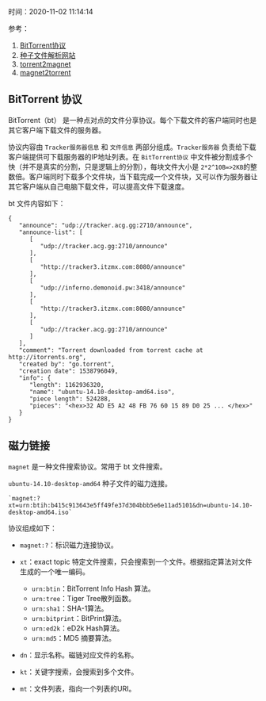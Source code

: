 时间：2020-11-02 11:14:14

参考：

1. [BitTorrent协议](https://zh.wikipedia.org/wiki/BitTorrent_(%E5%8D%8F%E8%AE%AE))
2. [种子文件解析网站](https://chocobo1.github.io/bencode_online/)
3. [torrent2magnet](http://torrent2magnet.com/)
4. [magnet2torrent](http://magnet2torrent.com/)

## BitTorrent 协议

BitTorrent（bt） 是一种点对点的文件分享协议。每个下载文件的客户端同时也是其它客户端下载文件的服务器。

协议内容由 `Tracker服务器信息` 和  `文件信息` 两部分组成。`Tracker服务器` 负责给下载客户端提供可下载服务器的IP地址列表。在 `BitTorrent协议` 中文件被分割成多个快（并不是真实的分割，只是逻辑上的分割），每块文件大小是 `2*2^10B=>2KB`的整数倍。客户端同时下载多个文件块，当下载完成一个文件块，又可以作为服务器让其它客户端从自己电脑下载文件，可以提高文件下载速度。

bt 文件内容如下：

```
{
   "announce": "udp://tracker.acg.gg:2710/announce",
   "announce-list": [
      [
         "udp://tracker.acg.gg:2710/announce"
      ],
      [
         "http://tracker3.itzmx.com:8080/announce"
      ],
      [
         "udp://inferno.demonoid.pw:3418/announce"
      ],
      [
         "http://tracker3.itzmx.com:8080/announce"
      ],
      [
         "udp://tracker.acg.gg:2710/announce"
      ]
   ],
   "comment": "Torrent downloaded from torrent cache at http://itorrents.org",
   "created by": "go.torrent",
   "creation date": 1538796049,
   "info": {
      "length": 1162936320,
      "name": "ubuntu-14.10-desktop-amd64.iso",
      "piece length": 524288,
      "pieces": "<hex>32 AD E5 A2 48 FB 76 60 15 89 D0 25 ... </hex>"
   }
}
```

## 磁力链接

`magnet` 是一种文件搜索协议。常用于 bt 文件搜索。

`ubuntu-14.10-desktop-amd64` 种子文件的磁力连接。

```
`magnet:?xt=urn:btih:b415c913643e5ff49fe37d304bbb5e6e11ad5101&dn=ubuntu-14.10-desktop-amd64.iso`
```

协议组成如下：

* `magnet:?`：标识磁力连接协议。
* `xt`：exact topic 特定文件搜索，只会搜索到一个文件。根据指定算法对文件生成的一个唯一编码。

    * `urn:btin`：BitTorrent Info Hash 算法。
    * `urn:tree`：Tiger Tree散列函数。
    * `urn:sha1`：SHA-1算法。
    * `urn:bitprint`：BitPrint算法。
    * `urn:ed2k`：eD2k Hash算法。
    * `urn:md5`：MD5 摘要算法。

* `dn`：显示名称。磁链对应文件的名称。
* `kt`：关键字搜索，会搜索到多个文件。
* `mt`：文件列表，指向一个列表的URI。
